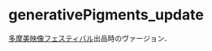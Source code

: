 # generativePigments_update
  
[多摩美映像フェスティバル](http://www.akibatamabi21.com/exhibition/150906.htm)出品時のヴァージョン．
